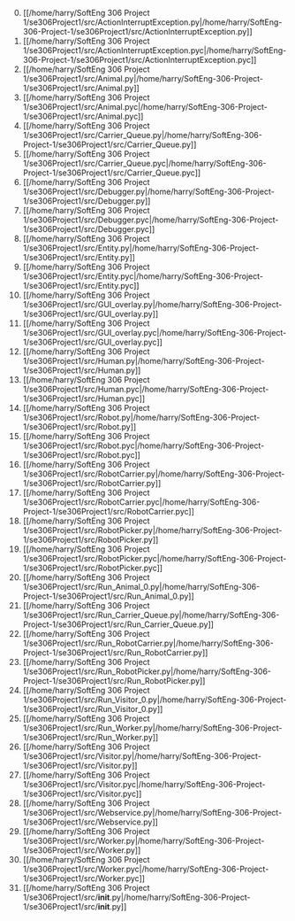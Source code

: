 0. [[/home/harry/SoftEng 306 Project 1/se306Project1/src/ActionInterruptException.py|/home/harry/SoftEng-306-Project-1/se306Project1/src/ActionInterruptException.py]]
0. [[/home/harry/SoftEng 306 Project 1/se306Project1/src/ActionInterruptException.pyc|/home/harry/SoftEng-306-Project-1/se306Project1/src/ActionInterruptException.pyc]]
0. [[/home/harry/SoftEng 306 Project 1/se306Project1/src/Animal.py|/home/harry/SoftEng-306-Project-1/se306Project1/src/Animal.py]]
0. [[/home/harry/SoftEng 306 Project 1/se306Project1/src/Animal.pyc|/home/harry/SoftEng-306-Project-1/se306Project1/src/Animal.pyc]]
0. [[/home/harry/SoftEng 306 Project 1/se306Project1/src/Carrier_Queue.py|/home/harry/SoftEng-306-Project-1/se306Project1/src/Carrier_Queue.py]]
0. [[/home/harry/SoftEng 306 Project 1/se306Project1/src/Carrier_Queue.pyc|/home/harry/SoftEng-306-Project-1/se306Project1/src/Carrier_Queue.pyc]]
0. [[/home/harry/SoftEng 306 Project 1/se306Project1/src/Debugger.py|/home/harry/SoftEng-306-Project-1/se306Project1/src/Debugger.py]]
0. [[/home/harry/SoftEng 306 Project 1/se306Project1/src/Debugger.pyc|/home/harry/SoftEng-306-Project-1/se306Project1/src/Debugger.pyc]]
0. [[/home/harry/SoftEng 306 Project 1/se306Project1/src/Entity.py|/home/harry/SoftEng-306-Project-1/se306Project1/src/Entity.py]]
0. [[/home/harry/SoftEng 306 Project 1/se306Project1/src/Entity.pyc|/home/harry/SoftEng-306-Project-1/se306Project1/src/Entity.pyc]]
0. [[/home/harry/SoftEng 306 Project 1/se306Project1/src/GUI_overlay.py|/home/harry/SoftEng-306-Project-1/se306Project1/src/GUI_overlay.py]]
0. [[/home/harry/SoftEng 306 Project 1/se306Project1/src/GUI_overlay.pyc|/home/harry/SoftEng-306-Project-1/se306Project1/src/GUI_overlay.pyc]]
0. [[/home/harry/SoftEng 306 Project 1/se306Project1/src/Human.py|/home/harry/SoftEng-306-Project-1/se306Project1/src/Human.py]]
0. [[/home/harry/SoftEng 306 Project 1/se306Project1/src/Human.pyc|/home/harry/SoftEng-306-Project-1/se306Project1/src/Human.pyc]]
0. [[/home/harry/SoftEng 306 Project 1/se306Project1/src/Robot.py|/home/harry/SoftEng-306-Project-1/se306Project1/src/Robot.py]]
0. [[/home/harry/SoftEng 306 Project 1/se306Project1/src/Robot.pyc|/home/harry/SoftEng-306-Project-1/se306Project1/src/Robot.pyc]]
0. [[/home/harry/SoftEng 306 Project 1/se306Project1/src/RobotCarrier.py|/home/harry/SoftEng-306-Project-1/se306Project1/src/RobotCarrier.py]]
0. [[/home/harry/SoftEng 306 Project 1/se306Project1/src/RobotCarrier.pyc|/home/harry/SoftEng-306-Project-1/se306Project1/src/RobotCarrier.pyc]]
0. [[/home/harry/SoftEng 306 Project 1/se306Project1/src/RobotPicker.py|/home/harry/SoftEng-306-Project-1/se306Project1/src/RobotPicker.py]]
0. [[/home/harry/SoftEng 306 Project 1/se306Project1/src/RobotPicker.pyc|/home/harry/SoftEng-306-Project-1/se306Project1/src/RobotPicker.pyc]]
0. [[/home/harry/SoftEng 306 Project 1/se306Project1/src/Run_Animal_0.py|/home/harry/SoftEng-306-Project-1/se306Project1/src/Run_Animal_0.py]]
0. [[/home/harry/SoftEng 306 Project 1/se306Project1/src/Run_Carrier_Queue.py|/home/harry/SoftEng-306-Project-1/se306Project1/src/Run_Carrier_Queue.py]]
0. [[/home/harry/SoftEng 306 Project 1/se306Project1/src/Run_RobotCarrier.py|/home/harry/SoftEng-306-Project-1/se306Project1/src/Run_RobotCarrier.py]]
0. [[/home/harry/SoftEng 306 Project 1/se306Project1/src/Run_RobotPicker.py|/home/harry/SoftEng-306-Project-1/se306Project1/src/Run_RobotPicker.py]]
0. [[/home/harry/SoftEng 306 Project 1/se306Project1/src/Run_Visitor_0.py|/home/harry/SoftEng-306-Project-1/se306Project1/src/Run_Visitor_0.py]]
0. [[/home/harry/SoftEng 306 Project 1/se306Project1/src/Run_Worker.py|/home/harry/SoftEng-306-Project-1/se306Project1/src/Run_Worker.py]]
0. [[/home/harry/SoftEng 306 Project 1/se306Project1/src/Visitor.py|/home/harry/SoftEng-306-Project-1/se306Project1/src/Visitor.py]]
0. [[/home/harry/SoftEng 306 Project 1/se306Project1/src/Visitor.pyc|/home/harry/SoftEng-306-Project-1/se306Project1/src/Visitor.pyc]]
0. [[/home/harry/SoftEng 306 Project 1/se306Project1/src/Webservice.py|/home/harry/SoftEng-306-Project-1/se306Project1/src/Webservice.py]]
0. [[/home/harry/SoftEng 306 Project 1/se306Project1/src/Worker.py|/home/harry/SoftEng-306-Project-1/se306Project1/src/Worker.py]]
0. [[/home/harry/SoftEng 306 Project 1/se306Project1/src/Worker.pyc|/home/harry/SoftEng-306-Project-1/se306Project1/src/Worker.pyc]]
0. [[/home/harry/SoftEng 306 Project 1/se306Project1/src/__init__.py|/home/harry/SoftEng-306-Project-1/se306Project1/src/__init__.py]]

